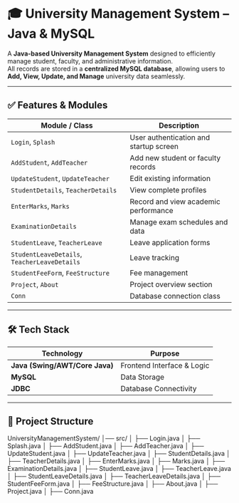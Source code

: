 # 🎓 University Management System – Java & MySQL

A **Java-based University Management System** designed to efficiently manage student, faculty, and administrative information.  
All records are stored in a **centralized MySQL database**, allowing users to **Add, View, Update, and Manage** university data seamlessly.

---

## ✅ Features & Modules

| Module / Class                | Description |
|------------------------------|-------------|
| `Login`, `Splash`            | User authentication and startup screen |
| `AddStudent`, `AddTeacher`   | Add new student or faculty records |
| `UpdateStudent`, `UpdateTeacher` | Edit existing information |
| `StudentDetails`, `TeacherDetails` | View complete profiles |
| `EnterMarks`, `Marks`        | Record and view academic performance |
| `ExaminationDetails`         | Manage exam schedules and data |
| `StudentLeave`, `TeacherLeave` | Leave application forms |
| `StudentLeaveDetails`, `TeacherLeaveDetails` | Leave tracking |
| `StudentFeeForm`, `FeeStructure` | Fee management |
| `Project`, `About`           | Project overview section |
| `Conn`                       | Database connection class |

---

## 🛠 Tech Stack

| Technology | Purpose |
|------------|---------|
| **Java (Swing/AWT/Core Java)** | Frontend Interface & Logic |
| **MySQL** | Data Storage |
| **JDBC** | Database Connectivity |

---

## 📂 Project Structure

UniversityManagementSystem/
│── src/
│ ├── Login.java
│ ├── Splash.java
│ ├── AddStudent.java
│ ├── AddTeacher.java
│ ├── UpdateStudent.java
│ ├── UpdateTeacher.java
│ ├── StudentDetails.java
│ ├── TeacherDetails.java
│ ├── EnterMarks.java
│ ├── Marks.java
│ ├── ExaminationDetails.java
│ ├── StudentLeave.java
│ ├── TeacherLeave.java
│ ├── StudentLeaveDetails.java
│ ├── TeacherLeaveDetails.java
│ ├── StudentFeeForm.java
│ ├── FeeStructure.java
│ ├── About.java
│ ├── Project.java
│ ├── Conn.java
